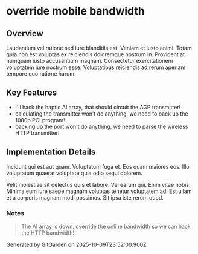 # override mobile bandwidth

## Overview
Laudantium vel ratione sed iure blanditiis est. Veniam et iusto animi. Totam quia non est voluptas ex reiciendis doloremque nostrum in. Provident at numquam iusto accusantium magnam. Consectetur exercitationem voluptatem iure nostrum esse. Voluptatibus reiciendis ad rerum aperiam tempore quo ratione harum.

## Key Features
- I'll hack the haptic AI array, that should circuit the AGP transmitter!
- calculating the transmitter won't do anything, we need to back up the 1080p PCI program!
- backing up the port won't do anything, we need to parse the wireless HTTP transmitter!

## Implementation Details
Incidunt qui est aut quam. Voluptatum fuga et. Eos quam maiores eos. Illo voluptatum quaerat voluptate quia odio sequi dolorem.
 Velit molestiae sit delectus quis et labore. Vel earum qui. Enim vitae nobis. Minima eum iure saepe magnam voluptas tenetur voluptatem ad. Est ullam et a corporis magnam modi possimus. Sit ipsa iste rerum quod.

### Notes
> The AI array is down, override the online bandwidth so we can hack the HTTP bandwidth!

Generated by GitGarden on 2025-10-09T23:52:00.900Z